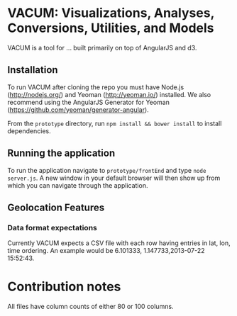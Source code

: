 # VACUM: Visualizations, Analyses, Conversions, Utilities, and Models

VACUM is a tool for ... built primarily on top of AngularJS and d3.

## Installation
To run VACUM after cloning the repo you must have Node.js (http://nodejs.org/) and Yeoman (http://yeoman.io/) installed.
We also recommend using the AngularJS Generator for Yeoman (https://github.com/yeoman/generator-angular).

From the `prototype` directory, run `npm install && bower install` to install dependencies.

## Running the application
To run the application navigate to `prototype/frontEnd` and type `node server.js`. A new window in your default browser will then show up from which you can navigate through the application.

## Geolocation Features
### Data format expectations
Currently VACUM expects a CSV file with each row having entries in lat, lon, time ordering. An example would be 6.101333, 1.147733,2013-07-22 15:52:43.

# Contribution notes
All files have column counts of either 80 or 100 columns.